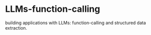# LLMs-function-calling
building applications with LLMs: function-calling and structured data extraction.
